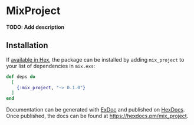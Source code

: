 # MixProject

**TODO: Add description**

## Installation

If [available in Hex](https://hex.pm/docs/publish), the package can be installed
by adding `mix_project` to your list of dependencies in `mix.exs`:

```elixir
def deps do
  [
    {:mix_project, "~> 0.1.0"}
  ]
end
```

Documentation can be generated with [ExDoc](https://github.com/elixir-lang/ex_doc)
and published on [HexDocs](https://hexdocs.pm). Once published, the docs can
be found at <https://hexdocs.pm/mix_project>.

